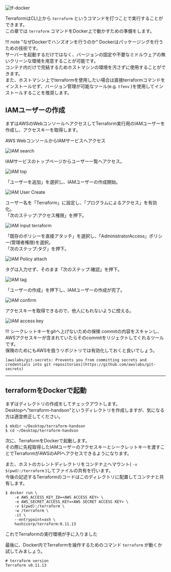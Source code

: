 ![tf-docker](imgs/tf-docker.png)

TerraformはCLI上から `terraform` というコマンドを打つことで実行することができます。  
この章では `terraform` コマンドをDocker上で動かすための準備をします。

!!! note "なぜDockerでハンズオンを行うのか"
    Dockerはパッケージングを行うための技術です。  
    サーバーを起動するだけではなく、バージョンの固定や不要なミドルウェアの無いクリーンな環境を用意することが可能です。  
    コンテナ内だけで完結するためホストマシンの環境を汚さずに使用することができます。  
    また、ホストマシン上でterraformを使用したい場合は直接terraformコマンドをインストールせず、バージョン管理が可能なツール(e.g. `tfenv` )を使用してインストールすることを推奨します。


## IAMユーザーの作成
まずはAWSのWebコンソールへアクセスしてTerraform実行用のIAMユーザーを作成し、アクセスキーを取得します。

AWS WebコンソールからIAMサービスへアクセス  

![IAM search](imgs/iam-search.png)

IAMサービスのトップページからユーザー一覧へアクセス。  

![IAM top](imgs/iam-top.png)


「ユーザーを追加」を選択し、IAMユーザーの作成開始。

![IAM User Create](imgs/iam-usercreate.png)

ユーザー名を「Terraform」に設定し、「プログラムによるアクセス」を有効化。  
「次のステップ:アクセス権限」を押下。

![IAM input terraform](imgs/iam-inputeusername.png)

「既存のポリシーを直接アタッチ」を選択し、「AdministratorAccess」ポリシー(管理者権限)を選択。    
「次のステップ:タグ」を押下。

![IAM Policy attach](imgs/iam-policyattach.png)

タグは入力せず、そのまま「次のステップ:確認」を押下。

![IAM tag](imgs/iam-tag.png)

「ユーザーの作成」を押下し、IAMユーザーの作成が完了。  

![IAM confirm](imgs/iam-createconfirm.png)

アクセスキーを取得できるので、他人にもれないように控える。

![IAM access key](imgs/iam-accesskey.png)


!!! シークレットキーをgitへ上げないための保険
    commitの内容をスキャンし、AWSアクセスキーが含まれていたらそのcommitをリジェクトしてくれるツールです。  
    保険のためにもAWSを扱うリポジトリでは有効化しておくと良いでしょう。  

    [awslabs/git-secrets: Prevents you from committing secrets and credentials into git repositories](https://github.com/awslabs/git-secrets)

---
## terraformをDockerで起動
まずはディレクトリの作成をしてチェックアウトします。  
Desktopへ"terraform-handson"というディレクトリを作成しますが、気になる方は適宜修正してください。
```console
$ mkdir ~/Desktop/terraform-handson
$ cd ~/Desktop/terraform-handson
```

次に、TerraformをDockerで起動します。  
その際に先程取得したIAMユーザーのアクセスキーとシークレットキーを渡すことでTerraformがAWSのAPIへアクセスできるようになります。  

また、ホストのカレントディレクトリをコンテナ上へマウント( `-v $(pwd):/terraform` )してファイルの共有を行います。  
今後の記述するTerraformのコードはこのディレクトリに配置してコンテナと共有します。

```console
$ docker run \
    -e AWS_ACCESS_KEY_ID=<AWS ACCESS KEY> \
    -e AWS_SECRET_ACCESS_KEY=<AWS SECRET ACCESS KEY> \
    -v $(pwd):/terraform \
    -w /terraform \
    -it \
    --entrypoint=ash \
    hashicorp/terraform:0.11.13
```

これでTerraformの実行環境が手に入りました

最後に、Docker内でTerraformを操作するためのコマンド `terraform` が動くか試してみましょう。
```console
# terraform version
Terraform v0.11.13
```
